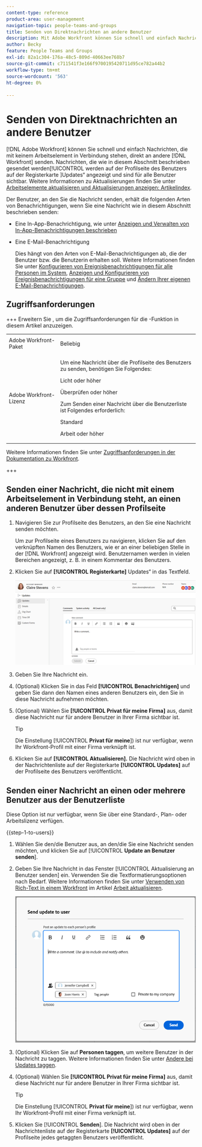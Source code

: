 ```yaml
---
content-type: reference
product-area: user-management
navigation-topic: people-teams-and-groups
title: Senden von Direktnachrichten an andere Benutzer
description: Mit Adobe Workfront können Sie schnell und einfach Nachrichten, die mit keinem Arbeitselement in Verbindung stehen, direkt an andere Workfront-Benutzende senden.
author: Becky
feature: People Teams and Groups
exl-id: 82a1c304-176a-48c5-809d-40663ee768b7
source-git-commit: c711541f3e166f9700195420711d95ce782a44b2
workflow-type: tm+mt
source-wordcount: '563'
ht-degree: 0%

---
```


# Senden von Direktnachrichten an andere Benutzer

[!DNL Adobe Workfront] können Sie schnell und einfach Nachrichten, die mit keinem Arbeitselement in Verbindung stehen, direkt an andere [!DNL Workfront] senden. Nachrichten, die wie in diesem Abschnitt beschrieben gesendet werden[!UICONTROL  werden auf der Profilseite des Benutzers auf der Registerkarte ]Updates“ angezeigt und sind für alle Benutzer sichtbar. Weitere Informationen zu Aktualisierungen finden Sie unter [Arbeitselemente aktualisieren und Aktualisierungen anzeigen: Artikelindex](../../workfront-basics/updating-work-items-and-viewing-updates/update-work-items-and-view-updates.md).

Der Benutzer, an den Sie die Nachricht senden, erhält die folgenden Arten von Benachrichtigungen, wenn Sie eine Nachricht wie in diesem Abschnitt beschrieben senden:

* Eine In-App-Benachrichtigung, wie unter [Anzeigen und Verwalten von In-App-Benachrichtigungen beschrieben](../../workfront-basics/using-notifications/view-and-manage-in-app-notifications.md)
* Eine E-Mail-Benachrichtigung

  Dies hängt von den Arten von E-Mail-Benachrichtigungen ab, die der Benutzer bzw. die Benutzerin erhalten soll. Weitere Informationen finden Sie unter [Konfigurieren von Ereignisbenachrichtigungen für alle Personen im System](../../administration-and-setup/manage-workfront/emails/configure-event-notifications-for-everyone-in-the-system.md), [Anzeigen und Konfigurieren von Ereignisbenachrichtigungen für eine Gruppe](../../administration-and-setup/manage-groups/create-and-manage-groups/view-and-configure-event-notifications-group.md) und [Ändern Ihrer eigenen E-Mail-Benachrichtigungen](../../workfront-basics/using-notifications/activate-or-deactivate-your-own-event-notifications.md).

## Zugriffsanforderungen

+++ Erweitern Sie , um die Zugriffsanforderungen für die -Funktion in diesem Artikel anzuzeigen.

<table style="table-layout:auto"> 
 <col> 
 <col> 
 <tbody> 
  <tr> 
   <td>Adobe Workfront-Paket</td> 
   <td><p>Beliebig</p></td> 
  </tr> 
  <tr> 
   <td>Adobe Workfront-Lizenz</td> 
   <td>
   <p>Um eine Nachricht über die Profilseite des Benutzers zu senden, benötigen Sie Folgendes:</P>
   <p>Licht oder höher</p>
   <p>Überprüfen oder höher</p>
   <p>Zum Senden einer Nachricht über die Benutzerliste ist Folgendes erforderlich:</p>
   <p>Standard</p>
   <p>Arbeit oder höher</p></td>
  </tr> 
 </tbody> 
</table>

Weitere Informationen finden Sie unter [Zugriffsanforderungen in der Dokumentation zu Workfront](/help/quicksilver/administration-and-setup/add-users/access-levels-and-object-permissions/access-level-requirements-in-documentation.md).

+++

## Senden einer Nachricht, die nicht mit einem Arbeitselement in Verbindung steht, an einen anderen Benutzer über dessen Profilseite

1. Navigieren Sie zur Profilseite des Benutzers, an den Sie eine Nachricht senden möchten.

   Um zur Profilseite eines Benutzers zu navigieren, klicken Sie auf den verknüpften Namen des Benutzers, wie er an einer beliebigen Stelle in der [!DNL Workfront] angezeigt wird. Benutzernamen werden in vielen Bereichen angezeigt, z. B. in einem Kommentar des Benutzers.

1. Klicken Sie auf **[!UICONTROL Registerkarte]** Updates“ in das Textfeld.

   ![Benutzer der Nachricht auf der Registerkarte [!UICONTROL Updates]](assets/send-message-to-user-on-updates-tab.png)

1. Geben Sie Ihre Nachricht ein.
1. (Optional) Klicken Sie in das Feld **[!UICONTROL Benachrichtigen]** und geben Sie dann den Namen eines anderen Benutzers ein, den Sie in diese Nachricht aufnehmen möchten.

1. (Optional) Wählen Sie **[!UICONTROL Privat für meine Firma]** aus, damit diese Nachricht nur für andere Benutzer in Ihrer Firma sichtbar ist.

   >[!TIP]
   >
   >Die Einstellung [!UICONTROL **Privat für meine**]) ist nur verfügbar, wenn Ihr Workfront-Profil mit einer Firma verknüpft ist.

1. Klicken Sie auf **[!UICONTROL Aktualisieren].**
Die Nachricht wird oben in der Nachrichtenliste auf der Registerkarte **[!UICONTROL Updates]** auf der Profilseite des Benutzers veröffentlicht.

## Senden einer Nachricht an einen oder mehrere Benutzer aus der Benutzerliste

Diese Option ist nur verfügbar, wenn Sie über eine Standard-, Plan- oder Arbeitslizenz verfügen.

{{step-1-to-users}}

1. Wählen Sie den/die Benutzer aus, an den/die Sie eine Nachricht senden möchten, und klicken Sie auf [!UICONTROL **Update an Benutzer senden**].
1. Geben Sie Ihre Nachricht in das Fenster [!UICONTROL Aktualisierung an Benutzer senden] ein. Verwenden Sie die Textformatierungsoptionen nach Bedarf. Weitere Informationen finden Sie unter [Verwenden von Rich-Text in einem Workfront](/help/quicksilver/workfront-basics/updating-work-items-and-viewing-updates/update-work.md#use-rich-text-in-a-workfront-comment) im Artikel [Arbeit aktualisieren](/help/quicksilver/workfront-basics/updating-work-items-and-viewing-updates/update-work.md).

   ![Melden Sie den Benutzer im Fenster Update an Benutzer senden](assets/send-update-to-user-072825.png)

1. (Optional) Klicken Sie auf **Personen taggen**, um weitere Benutzer in der Nachricht zu taggen. Weitere Informationen finden Sie unter [Andere bei Updates taggen](/help/quicksilver/workfront-basics/updating-work-items-and-viewing-updates/tag-others-on-updates.md).
1. (Optional) Wählen Sie **[!UICONTROL Privat für meine Firma]** aus, damit diese Nachricht nur für andere Benutzer in Ihrer Firma sichtbar ist.

   >[!TIP]
   >
   >Die Einstellung [!UICONTROL **Privat für meine**]) ist nur verfügbar, wenn Ihr Workfront-Profil mit einer Firma verknüpft ist.
1. Klicken Sie [!UICONTROL **Senden**].
Die Nachricht wird oben in der Nachrichtenliste auf der Registerkarte **[!UICONTROL Updates]** auf der Profilseite jedes getaggten Benutzers veröffentlicht.
